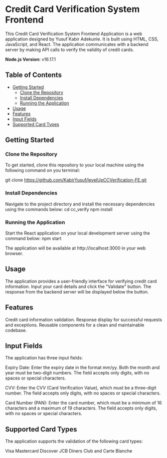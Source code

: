 # Credit Card Verification System Frontend

This Credit Card Verification System Frontend Application is a web application designed by Yusuf Kabir Adekunle. It is built using HTML, CSS, JavaScript, and React. The application communicates with a backend server by making API calls to verify the validity of credit cards.

**Node.js Version:** v16.17.1

## Table of Contents

- [Getting Started](#getting-started)
  - [Clone the Repository](#clone-the-repository)
  - [Install Dependencies](#install-dependencies)
  - [Running the Application](#running-the-application)
- [Usage](#usage)
- [Features](#features)
- [Input Fields](#input-fields)
- [Supported Card Types](#supported-card-types)

## Getting Started

### Clone the Repository

To get started, clone this repository to your local machine using the following command on you terminal:

git clone https://github.com/KabirYusuf/levelUpCCVerification-FE.git

### Install Dependencies
Navigate to the project directory and install the necessary dependencies using the commands below:
cd cc_verify
npm install

### Running the Application
Start the React application on your local development server using the command below:
npm start

The application will be available at http://localhost:3000 in your web browser.

## Usage
The application provides a user-friendly interface for verifying credit card information. Input your card details and click the "Validate" button. The response from the backend server will be displayed below the button.

## Features
Credit card information validation.
Response display for successful requests and exceptions.
Reusable components for a clean and maintainable codebase.

## Input Fields
The application has three input fields:

Expiry Date: Enter the expiry date in the format mm/yy. Both the month and year must be two-digit numbers. The field accepts only digits, with no spaces or special characters.

CVV: Enter the CVV (Card Verification Value), which must be a three-digit number. The field accepts only digits, with no spaces or special characters.

Card Number (PAN): Enter the card number, which must be a minimum of 16 characters and a maximum of 19 characters. The field accepts only digits, with no spaces or special characters.

## Supported Card Types
The application supports the validation of the following card types:

Visa
Mastercard
Discover
JCB
Diners Club and Carte Blanche


